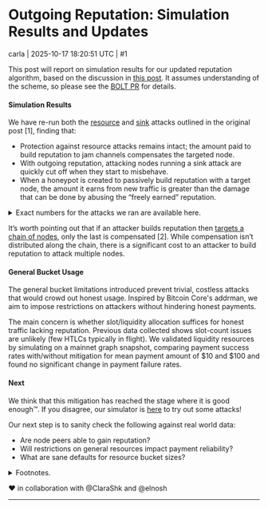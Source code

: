 # Outgoing Reputation: Simulation Results and Updates

carla | 2025-10-17 18:20:51 UTC | #1

This post will report on simulation results for our updated reputation algorithm, based on the discussion in [this post](https://delvingbitcoin.org/t/hybrid-jamming-mitigation-results-and-updates/1147). It assumes understanding of the scheme, so please see the [BOLT PR](https://github.com/lightning/bolts/pull/1280) for details.

#### Simulation Results

We have re-run both the [resource](https://delvingbitcoin.org/t/hybrid-jamming-mitigation-results-and-updates/1147#p-3212-resource-attacks-3) and [sink](https://delvingbitcoin.org/t/hybrid-jamming-mitigation-results-and-updates/1147#p-3212-manipulation-sink-attack-9) attacks outlined in the original post [1], finding that:

* Protection against resource attacks remains intact; the amount paid to build reputation to jam channels compensates the targeted node.
* With outgoing reputation, attacking nodes running a sink attack are quickly cut off when they start to misbehave.
* When a honeypot is created to passively build reputation with a target node, the amount it earns from new traffic is greater than the damage that can be done by abusing the “freely earned” reputation.

<details> <summary>Exact numbers for the attacks we ran are available here.</summary>

The table below shows for each attack the change in the targeted node’s revenue (compared to its revenue in times of peace), and the cost to the attacker.

|                                   Attack | Target Peacetime Revenue | Target Attacktime Revenue | Channel Opens for Attack |   Attacker Reputation Prepay | General Jammed Channels\* |
| ---------------------------------------: | -----------------------: | ------------------------: | -----------------------: | ---------------------------: | ------------------------: |
|      Resource Attack / Slow Slot Jamming |                  835,448 |               247,946,078 |                        3 |                  247,269,056 |                         1 |
| Resource Attack / Slow Liquidity Jamming |                  835,448 |             3,240,062,877 |                        3 |                3,240,385,855 |                         1 |
|                              Sink Attack |            8,405,842,914 |            15,453,671,671 |                        6 | No prepay, passive forwarder |                        16 |


*Our simulation has a helper to general jam channels. In reality, this would require opening in expectation 50 channels or finding 40 unique paths through the network per channel general jammed.

</details>

It’s worth pointing out that if an attacker builds reputation then [targets a chain of nodes](https://delvingbitcoin.org/t/hybrid-jamming-mitigation-results-and-updates/1147/8#p-4312-path-length-attack-multiplier-1), only the last is compensated [2]. While compensation isn’t distributed along the chain, there is a significant cost to an attacker to build reputation to attack multiple nodes.

#### General Bucket Usage

The general bucket limitations introduced prevent trivial, costless attacks that would crowd out honest usage. Inspired by Bitcoin Core's addrman, we aim to impose restrictions on attackers without hindering honest payments.

The main concern is whether slot/liquidity allocation suffices for honest traffic lacking reputation. Previous data collected shows slot-count issues are unlikely (few HTLCs typically in flight). We validated liquidity resources by simulating on a mainnet graph snapshot, comparing payment success rates with/without mitigation for mean payment amount of $10 and $100 and found no significant change in payment failure rates.

#### Next

We think that this mitigation has reached the stage where it is good enough™️. If you disagree, our simulator is [here](https://github.com/carlaKC/jam-ln) to try out some attacks!

Our next step is to sanity check the following against real world data:

* Are node peers able to gain reputation?
* Will restrictions on general resources impact payment reliability?
* What are sane defaults for resource bucket sizes?

<details> <summary>Footnotes.</summary>

[1] To adjust to the changes in our mitigation, reputation in attacks is not built in the outgoing direction. General resources are also less trivially filled, so we count the requirement to jam them towards the cost of the attack.

[2] This is an unavoidable characteristic of local-only solutions, as they can’t take a look at the bigger picture.

</details>

:heart: in collaboration with @ClaraShk and @elnosh

-------------------------

